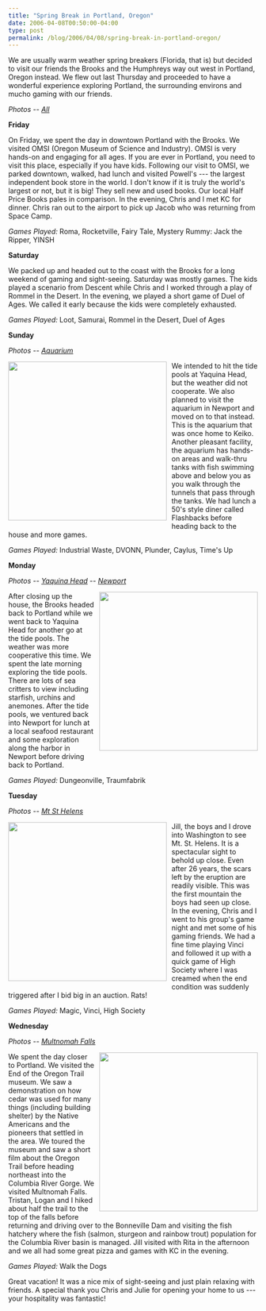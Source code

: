 ```yaml
---
title: "Spring Break in Portland, Oregon"
date: 2006-04-08T00:50:00-04:00
type: post
permalink: /blog/2006/04/08/spring-break-in-portland-oregon/
---
```

We are usually warm weather spring breakers (Florida, that is) but decided to visit our friends the Brooks and the Humphreys way out west in Portland, Oregon instead. We flew out last Thursday and proceeded to have a wonderful experience exploring Portland, the surrounding environs and mucho gaming with our friends.

<span style="font-style: italic;">Photos -- <a href="https://www.flickr.com/photos/24546952@N00/tags/portland/">All</a></span>

<span style="font-weight: bold;">Friday</span>

On Friday, we spent the day in downtown Portland with the Brooks. We visited OMSI (Oregon Museum of Science and Industry). OMSI is very hands-on and engaging for all ages. If you are ever in Portland, you need to visit this place, especially if you have kids. Following our visit to OMSI, we parked downtown, walked, had lunch and visited Powell's --- the largest independent book store in the world. I don't know if it is truly the world's largest or not, but it is big! They sell new and used books. Our local Half Price Books pales in comparison. In the evening, Chris and I met KC for dinner. Chris ran out to the airport to pick up Jacob who was returning from Space Camp.

<span style="font-style: italic;">Games Played:</span> Roma, Rocketville, Fairy Tale, Mystery Rummy: Jack the Ripper, YINSH

<span style="font-weight: bold;">Saturday</span>

We packed up and headed out to the coast with the Brooks for a long weekend of gaming and sight-seeing. Saturday was mostly games. The kids played a scenario from Descent while Chris and I worked through a play of Rommel in the Desert. In the evening, we played a short game of Duel of Ages. We called it early because the kids were completely exhausted.

<span style="font-style: italic;">Games Played:</span> Loot, Samurai, Rommel in the Desert, Duel of Ages

<span style="font-weight: bold;">Sunday</span>

<span style="font-style: italic;">Photos -- <a href="https://www.flickr.com/photos/24546952@N00/tags/aquarium/">Aquarium</a></span>

<a onblur="try {parent.deselectBloggerImageGracefully();} catch(e) {}" href="https://static.flickr.com/53/124976859_7e5e36d16d_o.jpg"><img style="margin: 0pt 10px 10px 0pt; float: left; cursor: pointer; width: 320px;" src="https://static.flickr.com/53/124976859_7e5e36d16d_o.jpg" alt="" border="0" /></a>We intended to hit the tide pools at Yaquina Head, but the weather did not cooperate. We also planned to visit the aquarium in Newport and moved on to that instead. This is the aquarium that was once home to Keiko. Another pleasant facility, the aquarium has hands-on areas and walk-thru tanks with fish swimming above and below you as you walk through the tunnels that pass through the tanks. We had lunch a 50's style diner called Flashbacks before heading back to the house and more games.

<span style="font-style: italic;">Games Played:</span> Industrial Waste, DVONN, Plunder, Caylus, Time's Up

<span style="font-weight: bold;">Monday</span>

<span style="font-style: italic;">Photos -- <a href="https://www.flickr.com/photos/24546952@N00/tags/yaquina/">Yaquina Head</a> -- <a href="https://www.flickr.com/photos/24546952@N00/tags/newport/">Newport</a></span>

<a onblur="try {parent.deselectBloggerImageGracefully();} catch(e) {}" href="https://static.flickr.com/48/124979136_d22650b3c8_o.jpg"><img style="margin: 0pt 0pt 10px 10px; float: right; cursor: pointer; width: 320px;" src="https://static.flickr.com/48/124979136_d22650b3c8_o.jpg" alt="" border="0" /></a>After closing up the house, the Brooks headed back to Portland while we went back to Yaquina Head for another go at the tide pools. The weather was more cooperative this time. We spent the late morning exploring the tide pools. There are lots of sea critters to view including starfish, urchins and anemones. After the tide pools, we ventured back into Newport for lunch at a local seafood restaurant and some exploration along the harbor in Newport before driving back to Portland.

<span style="font-style: italic;">Games Played:</span> Dungeonville, Traumfabrik

<span style="font-weight: bold;">Tuesday</span>

<span style="font-style: italic;">Photos -- <a href="https://www.flickr.com/photos/24546952@N00/tags/mtsthelens/">Mt St Helens</a></span>

<a onblur="try {parent.deselectBloggerImageGracefully();} catch(e) {}" href="https://static.flickr.com/52/124983772_ae68ec9382_o.jpg"><img style="margin: 0pt 10px 10px 0pt; float: left; cursor: pointer; width: 320px;" src="https://static.flickr.com/52/124983772_ae68ec9382_o.jpg" alt="" border="0" /></a>Jill, the boys and I drove into Washington to see Mt. St. Helens. It is a spectacular sight to behold up close. Even after 26 years, the scars left by the eruption are readily visible. This was the first mountain the boys had seen up close. In the evening, Chris and I went to his group's game night and met some of his gaming friends. We had a fine time playing Vinci and followed it up with a quick game of High Society where I was creamed when the end condition was suddenly triggered after I bid big in an auction. Rats!

<span style="font-style: italic;">Games Played:</span> Magic, Vinci, High Society

<span style="font-weight: bold;">Wednesday</span>

<span style="font-style: italic;">Photos -- <a href="https://www.flickr.com/photos/24546952@N00/tags/multnomahfalls/">Multnomah Falls</a></span>

<a onblur="try {parent.deselectBloggerImageGracefully();} catch(e) {}" href="https://static.flickr.com/41/124984307_dcba6b2e8d_o.jpg"><img style="margin: 0pt 0pt 10px 10px; float: right; cursor: pointer; width: 320px;" src="https://static.flickr.com/41/124984307_dcba6b2e8d_o.jpg" alt="" border="0" /></a>We spent the day closer to Portland. We visited the End of the Oregon Trail museum. We saw a demonstration on how cedar was used for many things (including building shelter) by the Native Americans and the pioneers that settled in the area. We toured the museum and saw a short film about the Oregon Trail before heading northeast into the Columbia River Gorge. We visited Multnomah Falls. Tristan, Logan and I hiked about half the trail to the top of the falls before returning and driving over to the Bonneville Dam and visiting the fish hatchery where the fish (salmon, sturgeon and rainbow trout) population for the Columbia River basin is managed. Jill visited with Rita in the afternoon and we all had some great pizza and games with KC in the evening.

<span style="font-style: italic;">Games Played: </span>Walk the Dogs

Great vacation! It was a nice mix of sight-seeing and just plain relaxing with friends. A special thank you Chris and Julie for opening your home to us --- your hospitality was fantastic!